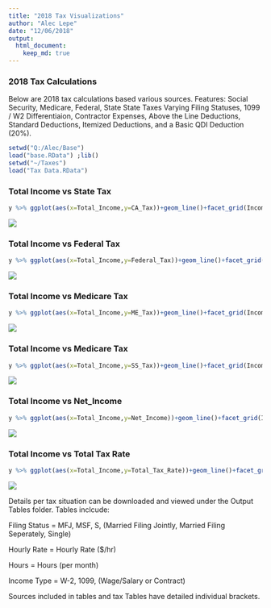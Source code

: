```yaml
---
title: "2018 Tax Visualizations"
author: "Alec Lepe"
date: "12/06/2018"
output: 
  html_document:
    keep_md: true
---
```



### 2018 Tax Calculations

Below are 2018 tax calculations based various sources.
Features: Social Security, Medicare, Federal, State State Taxes Varying Filing Statuses, 1099 / W2 Differentiaion, Contractor Expenses, Above the Line Deductions, Standard Deductions, Itemized Deductions, and a Basic QDI Deduction (20%).


```r
setwd("Q:/Alec/Base")
load("base.RData") ;lib()
setwd("~/Taxes")
load("Tax Data.RData")
```

### Total Income vs State Tax

```r
y %>% ggplot(aes(x=Total_Income,y=CA_Tax))+geom_line()+facet_grid(Income_Type~Status)
```

![](plotdata_files/figure-html/p1-1.png)<!-- -->

### Total Income vs Federal Tax

```r
y %>% ggplot(aes(x=Total_Income,y=Federal_Tax))+geom_line()+facet_grid(Income_Type~Status)
```

![](plotdata_files/figure-html/p2-1.png)<!-- -->

### Total Income vs Medicare Tax

```r
y %>% ggplot(aes(x=Total_Income,y=ME_Tax))+geom_line()+facet_grid(Income_Type~Status)
```

![](plotdata_files/figure-html/p3-1.png)<!-- -->

### Total Income vs Medicare Tax

```r
y %>% ggplot(aes(x=Total_Income,y=SS_Tax))+geom_line()+facet_grid(Income_Type~Status)
```

![](plotdata_files/figure-html/p4-1.png)<!-- -->

### Total Income vs Net_Income

```r
y %>% ggplot(aes(x=Total_Income,y=Net_Income))+geom_line()+facet_grid(Income_Type~Status)
```

![](plotdata_files/figure-html/p5-1.png)<!-- -->

### Total Income vs Total Tax Rate

```r
y %>% ggplot(aes(x=Total_Income,y=Total_Tax_Rate))+geom_line()+facet_grid(Income_Type~Status)
```

![](plotdata_files/figure-html/p6-1.png)<!-- -->


Details per tax situation can be downloaded and viewed under the Output Tables folder.
Tables inclcude:



Filing Status = MFJ, MSF, S, (Married Filing Jointly, Married Filing Seperately, Single)

Hourly Rate = Hourly Rate ($/hr)

Hours = Hours (per month)

Income Type = W-2, 1099, (Wage/Salary or Contract)

Sources included in tables and tax Tables have detailed individual brackets.
